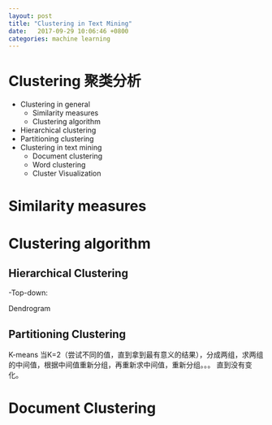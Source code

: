 ```yaml
---
layout: post
title: "Clustering in Text Mining"
date:   2017-09-29 10:06:46 +0800
categories: machine learning
---
```


# Clustering 聚类分析
- Clustering in general
     - Similarity measures
     - Clustering algorithm
- Hierarchical clustering
- Partitioning clustering
- Clustering in text mining
    - Document clustering
    - Word clustering
    - Cluster Visualization


# Similarity measures


# Clustering algorithm
## Hierarchical Clustering
-Top-down: 

Dendrogram

## Partitioning Clustering

K-means 当K=2（尝试不同的值，直到拿到最有意义的结果），分成两组，求两组的中间值，根据中间值重新分组，再重新求中间值，重新分组。。。 直到没有变化。

# Document Clustering
